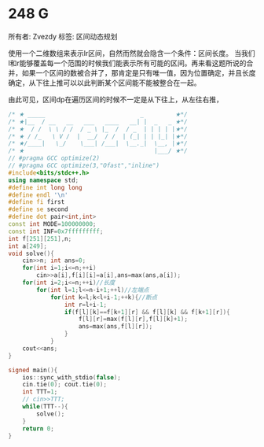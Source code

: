 # 248 G

所有者: Zvezdy
标签: 区间动态规划

使用一个二维数组来表示lr区间，自然而然就会隐含一个条件：区间长度。 当我们l和r能够覆盖每一个范围的时候我们能表示所有可能的区间。再来看这题所说的合并，如果一个区间的数被合并了，那肯定是只有唯一值，因为位置确定，并且长度确定，从下往上推可以以此判断某个区间能不能被整合在一起。

由此可见，区间dp在遍历区间的时候不一定是从下往上，从左往右推，

```cpp
/* ★ _____                           _         ★*/
/* ★|__  / __   __   ___   ____   __| |  _   _ ★*/
/* ★  / /  \ \ / /  / _ \ |_  /  / _  | | | | |★*/
/* ★ / /_   \ V /  |  __/  / /  | (_| | | |_| |★*/
/* ★/____|   \_/    \___| /___|  \__._|  \__, |★*/
/* ★                                     |___/ ★*/
// #pragma GCC optimize(2)
// #pragma GCC optimize(3,"Ofast","inline")
#include<bits/stdc++.h>
using namespace std;
#define int long long
#define endl '\n'
#define fi first
#define se second
#define dot pair<int,int>
const int MODE=100000000;
const int INF=0x7fffffffff;
int f[251][251],n;
int a[249];
void solve(){
    cin>>n; int ans=0;
    for(int i=1;i<=n;++i)
        cin>>a[i],f[i][i]=a[i],ans=max(ans,a[i]);
    for(int i=2;i<=n;++i)//长度
        for(int l=1;l<=n-i+1;++l)//左端点
            for(int k=l;k<l+i-1;++k){//断点
                int r=l+i-1;
                if(f[l][k]==f[k+1][r] && f[l][k] && f[k+1][r]){
                    f[l][r]=max(f[l][r],f[l][k]+1);
                    ans=max(ans,f[l][r]);
                }
            }
    cout<<ans;
}

signed main(){
    ios::sync_with_stdio(false);
    cin.tie(0); cout.tie(0);
    int TTT=1;
    // cin>>TTT;
    while(TTT--){
        solve();
    }
    return 0;
}

```
